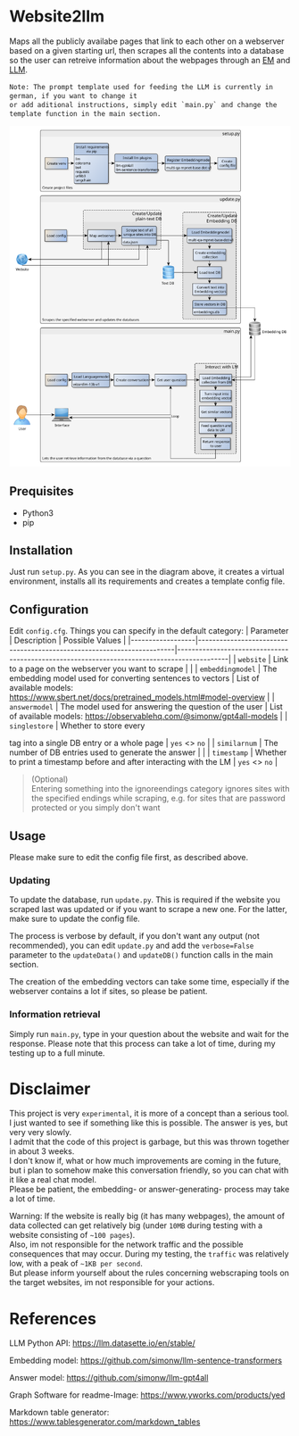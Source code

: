 # Website2llm
Maps all the publicly availabe pages that link to each other on a webserver based on a given starting url, then scrapes all the contents into a database so the user can retreive information about the webpages through an [EM](https://en.wikipedia.org/wiki/Word_embedding) and [LLM](https://en.wikipedia.org/wiki/Large_language_model).

```
Note: The prompt template used for feeding the LLM is currently in german, if you want to change it
or add aditional instructions, simply edit `main.py` and change the template function in the main section.
```

![Workflow](/images/website2llm_workflow.svg)

## Prequisites
* Python3
* pip

## Installation
Just run `setup.py`. As you can see in the diagram above, it creates a virtual environment, installs all its requirements and creates a template config file.

## Configuration
Edit `config.cfg`. Things you can specify in the default category:
| Parameter        | Description                                                           | Possible Values                                                                            |
|------------------|-----------------------------------------------------------------------|--------------------------------------------------------------------------------------------|
| `website`        | Link to a page on the webserver you want to scrape                    |                                                                                            |
| `embeddingmodel` | The embedding model used for converting sentences to vectors          | List of available models: https://www.sbert.net/docs/pretrained_models.html#model-overview |
| `answermodel`    | The model used for answering the question of the user                 | List of available models: https://observablehq.com/@simonw/gpt4all-models                  |
| `singlestore`    | Whether to store every <p> tag into a single DB entry or a whole page | `yes` <> `no`                                                                              |
| `similarnum`     | The number of DB entries used to generate the answer                  |                                                                                            |
| `timestamp`      | Whether to print a timestamp before and after interacting with the LM | `yes` <> `no`                                                                              |

> (Optional) \
Entering something into the ignoreendings category ignores sites with the specified endings while scraping, e.g. for sites that are password protected or you simply don't want

## Usage
Please make sure to edit the config file first, as described above.
### Updating
To update the database, run `update.py`. This is required if the website you scraped last was updated or if you want to scrape a new one. For the latter, make sure to update the config file.

The process is verbose by default, if you don't want any output (not recommended), you can edit `update.py` and add the `verbose=False` parameter to the `updateData()` and `updateDB()` function calls in the main section.

The creation of the embedding vectors can take some time, especially if the webserver contains a lot if sites, so please be patient.

### Information retrieval
Simply run `main.py`, type in your question about the website and wait for the response. Please note that this process can take a lot of time, during my testing up to a full minute.

# Disclaimer
This project is very `experimental`, it is more of a concept than a serious tool. I just wanted to see if something like this is possible. The answer is yes, but very very slowly. \
I admit that the code of this project is garbage, but this was thrown together in about 3 weeks. \
I don't know if, what or how much improvements are coming in the future, but i plan to somehow make this conversation friendly, so you can chat with it like a real chat model. \
Please be patient, the embedding- or answer-generating- process may take a lot of time.

Warning: If the website is really big (it has many webpages), the amount of data collected can get relatively big (under `10MB` during testing with a website consisting of `~100 pages`). \
Also, im not responsible for the network traffic and the possible consequences that may occur. During my testing, the `traffic` was relatively low, with a peak of `~1KB per second`. \
But please inform yourself about the rules concerning webscraping tools on the target websites, im not responsible for your actions.

# References
LLM Python API: https://llm.datasette.io/en/stable/

Embedding model: https://github.com/simonw/llm-sentence-transformers

Answer model: https://github.com/simonw/llm-gpt4all

Graph Software for readme-Image: https://www.yworks.com/products/yed

Markdown table generator: https://www.tablesgenerator.com/markdown_tables
